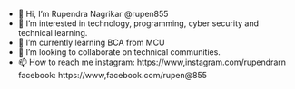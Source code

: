 - 👋 Hi, I’m Rupendra Nagrikar @rupen855
- 👀 I’m interested in technology, programming, cyber security and technical learning. 
- 🌱 I’m currently learning BCA from MCU
- 💞️ I’m looking to collaborate on technical communities.
- 📫 How to reach me 
      instagram: https://www,instagram.com/rupendrarn
      facebook: https://www,facebook.com/rupen@855
      

<!---
rupen855/rupen855 is a ✨ special ✨ repository because its `README.md` (this file) appears on your GitHub profile.
You can click the Preview link to take a look at your changes.
--->
